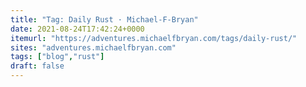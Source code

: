 ```yaml
---
title: "Tag: Daily Rust · Michael-F-Bryan"
date: 2021-08-24T17:42:24+0000
itemurl: "https://adventures.michaelfbryan.com/tags/daily-rust/"
sites: "adventures.michaelfbryan.com"
tags: ["blog","rust"]
draft: false
---
```

